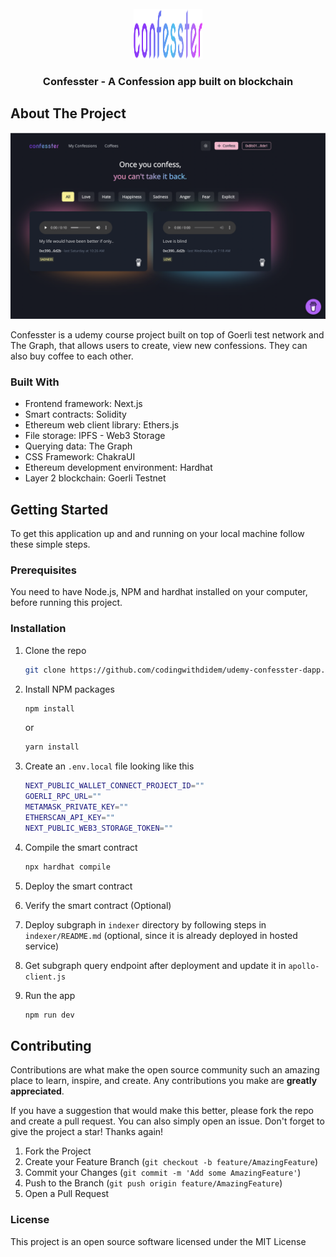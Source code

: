 <div id="top"></div>

<br />
<div align="center">
  <a href="https://github.com/codingwithdidem/udemy-confesster-dapp">
    <img src="https://raw.githubusercontent.com/codingwithdidem/udemy-confesster-dapp/main/public/confesster.svg" alt="Logo" width="110" height="80">
  </a>

<h3 align="center">Confesster - A Confession app built on blockchain</h3>

</div>

## About The Project

[![Confesster][product-screenshot]](https://twitter.com/DidemKkkaraasl1)

Confesster is a udemy course project built on top of Goerli test network and The Graph, that allows users to create, view new confessions. They can also buy coffee to each other.

### Built With

- Frontend framework: Next.js
- Smart contracts: Solidity
- Ethereum web client library: Ethers.js
- File storage: IPFS - Web3 Storage
- Querying data: The Graph
- CSS Framework: ChakraUI
- Ethereum development environment: Hardhat
- Layer 2 blockchain: Goerli Testnet

<!-- GETTING STARTED -->

## Getting Started

To get this application up and and running on your local machine follow these simple steps.

### Prerequisites

You need to have Node.js, NPM and hardhat installed on your computer, before running this project.

### Installation

1. Clone the repo
   ```sh
   git clone https://github.com/codingwithdidem/udemy-confesster-dapp.git
   ```
2. Install NPM packages

   ```sh
   npm install
   ```

   or

   ```sh
   yarn install
   ```

3. Create an `.env.local` file looking like this
   ```sh
   NEXT_PUBLIC_WALLET_CONNECT_PROJECT_ID=""
   GOERLI_RPC_URL=""
   METAMASK_PRIVATE_KEY=""
   ETHERSCAN_API_KEY=""
   NEXT_PUBLIC_WEB3_STORAGE_TOKEN=""
   ```
4. Compile the smart contract
   ```sh
   npx hardhat compile
   ```
5. Deploy the smart contract
6. Verify the smart contract (Optional)

7. Deploy subgraph in `indexer` directory by following steps in `indexer/README.md` (optional, since it is already deployed in hosted service)

8. Get subgraph query endpoint after deployment and update it in `apollo-client.js`

9. Run the app

   ```sh
   npm run dev
   ```

## Contributing

Contributions are what make the open source community such an amazing place to learn, inspire, and create. Any contributions you make are **greatly appreciated**.

If you have a suggestion that would make this better, please fork the repo and create a pull request. You can also simply open an issue.
Don't forget to give the project a star! Thanks again!

1. Fork the Project
2. Create your Feature Branch (`git checkout -b feature/AmazingFeature`)
3. Commit your Changes (`git commit -m 'Add some AmazingFeature'`)
4. Push to the Branch (`git push origin feature/AmazingFeature`)
5. Open a Pull Request

### License

This project is an open source software licensed under the MIT License

[product-screenshot]: https://raw.githubusercontent.com/codingwithdidem/udemy-confesster-dapp/main/public/share/product.png
